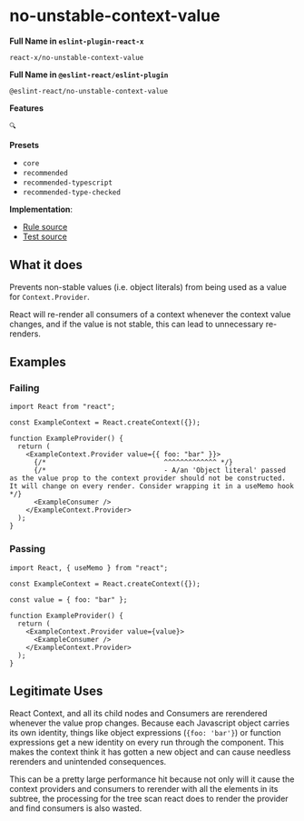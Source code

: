 # no-unstable-context-value

**Full Name in `eslint-plugin-react-x`**

```plain copy
react-x/no-unstable-context-value
```

**Full Name in `@eslint-react/eslint-plugin`**

```plain copy
@eslint-react/no-unstable-context-value
```

**Features**

`🔍`

**Presets**

- `core`
- `recommended`
- `recommended-typescript`
- `recommended-type-checked`

**Implementation**:

- [Rule source](https://github.com/Rel1cx/eslint-react/tree/main/packages/plugins/eslint-plugin-react-x/src/rules/no-unstable-context-value.ts)
- [Test source](https://github.com/Rel1cx/eslint-react/tree/main/packages/plugins/eslint-plugin-react-x/src/rules/no-unstable-context-value.spec.ts)

## What it does

Prevents non-stable values (i.e. object literals) from being used as a value for `Context.Provider`.

React will re-render all consumers of a context whenever the context value changes, and if the value is not stable, this can lead to unnecessary re-renders.

## Examples

### Failing

```tsx
import React from "react";

const ExampleContext = React.createContext({});

function ExampleProvider() {
  return (
    <ExampleContext.Provider value={{ foo: "bar" }}>
      {/*                             ^^^^^^^^^^^^^ */}
      {/*                             - A/an 'Object literal' passed as the value prop to the context provider should not be constructed. It will change on every render. Consider wrapping it in a useMemo hook */}
      <ExampleConsumer />
    </ExampleContext.Provider>
  );
}
```

### Passing

```tsx
import React, { useMemo } from "react";

const ExampleContext = React.createContext({});

const value = { foo: "bar" };

function ExampleProvider() {
  return (
    <ExampleContext.Provider value={value}>
      <ExampleConsumer />
    </ExampleContext.Provider>
  );
}
```

## Legitimate Uses

React Context, and all its child nodes and Consumers are rerendered whenever the value prop changes. Because each Javascript object carries its own identity, things like object expressions (`{foo: 'bar'}`) or function expressions get a new identity on every run through the component. This makes the context think it has gotten a new object and can cause needless rerenders and unintended consequences.

This can be a pretty large performance hit because not only will it cause the context providers and consumers to rerender with all the elements in its subtree, the processing for the tree scan react does to render the provider and find consumers is also wasted.
